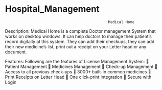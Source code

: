 # Hospital_Management


                                                   Medical Home


Description:
Medical Home is a complete Doctor management System that works on desktop windows. It can help doctors to manage their patient’s record digitally at this system. 
They can add their checkups, they can add their new medicine’s list, print out a receipt on your Letter head or any document.


Features:
Following are the features of License Management System:
 Patient Management
 Medicines Management
 Check-up Management
 Access to all previous check-ups
 3000+ built-in common medicines
 Print Receipts on Letter Head
 One click-print integration
 Secure with Login
